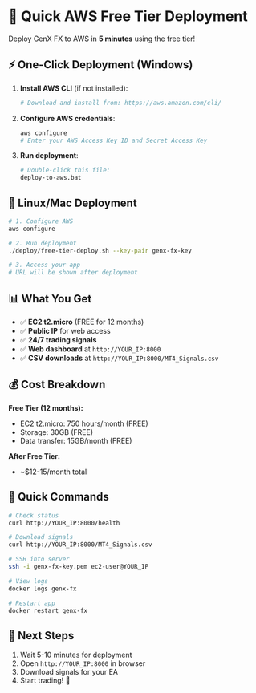 # 🚀 Quick AWS Free Tier Deployment

Deploy GenX FX to AWS in **5 minutes** using the free tier!

## ⚡ One-Click Deployment (Windows)

1. **Install AWS CLI** (if not installed):
   ```powershell
   # Download and install from: https://aws.amazon.com/cli/
   ```

2. **Configure AWS credentials**:
   ```bash
   aws configure
   # Enter your AWS Access Key ID and Secret Access Key
   ```

3. **Run deployment**:
   ```bash
   # Double-click this file:
   deploy-to-aws.bat
   ```

## 🐧 Linux/Mac Deployment

```bash
# 1. Configure AWS
aws configure

# 2. Run deployment
./deploy/free-tier-deploy.sh --key-pair genx-fx-key

# 3. Access your app
# URL will be shown after deployment
```

## 📊 What You Get

- ✅ **EC2 t2.micro** (FREE for 12 months)
- ✅ **Public IP** for web access
- ✅ **24/7 trading signals**
- ✅ **Web dashboard** at `http://YOUR_IP:8000`
- ✅ **CSV downloads** at `http://YOUR_IP:8000/MT4_Signals.csv`

## 💰 Cost Breakdown

**Free Tier (12 months):**
- EC2 t2.micro: 750 hours/month (FREE)
- Storage: 30GB (FREE)
- Data transfer: 15GB/month (FREE)

**After Free Tier:**
- ~$12-15/month total

## 🔧 Quick Commands

```bash
# Check status
curl http://YOUR_IP:8000/health

# Download signals
curl http://YOUR_IP:8000/MT4_Signals.csv

# SSH into server
ssh -i genx-fx-key.pem ec2-user@YOUR_IP

# View logs
docker logs genx-fx

# Restart app
docker restart genx-fx
```

## 🎯 Next Steps

1. Wait 5-10 minutes for deployment
2. Open `http://YOUR_IP:8000` in browser
3. Download signals for your EA
4. Start trading! 🚀